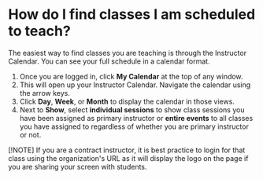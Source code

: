 # How do I find classes I am scheduled to teach?

The easiest way to find classes you are teaching is through the Instructor Calendar. You can see your full schedule in a calendar format.

1. Once you are logged in, click **My Calendar** at the top of any window. 
1. This will open up your Instructor Calendar. Navigate the calendar using the arrow keys.
1. Click **Day**, **Week**, or **Month** to display the calendar in those views. 
1. Next to **Show**, select **individual sessions** to show class sessions you have been assigned as primary instructor or **entire events** to all classes you have assigned to regardless of whether you are primary instructor or not.

[!NOTE] If you are a contract instructor, it is best practice to login for that class using the organization's URL as it will display the logo on the page if you are sharing your screen with students.